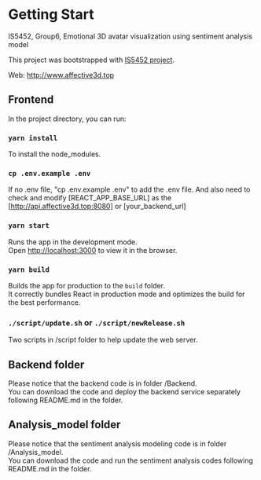 # Getting Start

IS5452, Group6, Emotional 3D avatar visualization using sentiment analysis model 

This project was bootstrapped with [IS5452 project](https://github.com/yanbin1992/IS5452_project).

Web: http://www.affective3d.top

## Frontend

In the project directory, you can run:
### `yarn install`

To install the node_modules.

### `cp .env.example .env`

If no .env file, "cp .env.example .env" to add the .env file.
And also need to check and modify [REACT_APP_BASE_URL] as the [http://api.affective3d.top:8080] or [your_backend_url]

### `yarn start`

Runs the app in the development mode.\
Open [http://localhost:3000](http://localhost:3000) to view it in the browser.

### `yarn build`

Builds the app for production to the `build` folder.\
It correctly bundles React in production mode and optimizes the build for the best performance.

### `./script/update.sh` or `./script/newRelease.sh` 

Two scripts in /script folder to help update the web server.

## Backend folder
Please notice that the backend code is in folder /Backend.  
You can download the code and deploy the backend service separately following README.md in the folder.  

## Analysis_model folder
Please notice that the sentiment analysis modeling code is in folder /Analysis_model.  
You can download the code and run the sentiment analysis codes following README.md in the folder.  